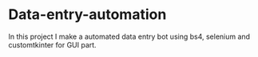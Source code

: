 # Data-entry-automation
In this project I make a automated data entry bot using bs4, selenium and customtkinter for GUI part.
